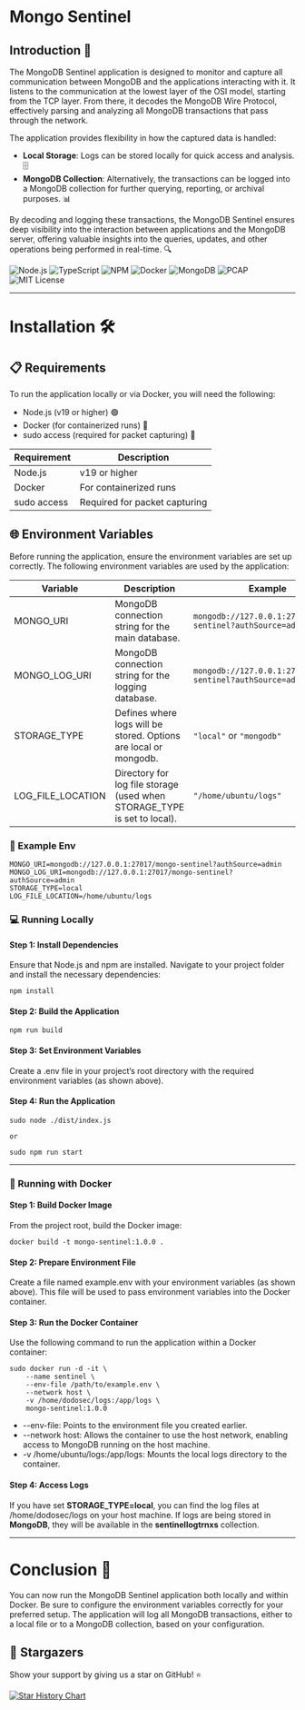 # Mongo Sentinel

## Introduction 🚀

The MongoDB Sentinel application is designed to monitor and capture all communication between MongoDB and the applications interacting with it. It listens to the communication at the lowest layer of the OSI model, starting from the TCP layer. From there, it decodes the MongoDB Wire Protocol, effectively parsing and analyzing all MongoDB transactions that pass through the network.

The application provides flexibility in how the captured data is handled:

* **Local Storage**: Logs can be stored locally for quick access and analysis. 🗄️
* **MongoDB Collection**: Alternatively, the transactions can be logged into a MongoDB collection for further querying, reporting, or archival purposes. 📊

By decoding and logging these transactions, the MongoDB Sentinel ensures deep visibility into the interaction between applications and the MongoDB server, offering valuable insights into the queries, updates, and other operations being performed in real-time. 🔍

![Node.js](https://img.shields.io/badge/Node.js-339933?style=for-the-badge&logo=nodedotjs&logoColor=white) ![TypeScript](https://img.shields.io/badge/TypeScript-007ACC?style=for-the-badge&logo=typescript&logoColor=white) ![NPM](https://img.shields.io/badge/NPM-CB3837?style=for-the-badge&logo=npm&logoColor=white) ![Docker](https://img.shields.io/badge/Docker-2496ED?style=for-the-badge&logo=docker&logoColor=white) ![MongoDB](https://img.shields.io/badge/MongoDB-47A248?style=for-the-badge&logo=mongodb&logoColor=white) ![PCAP](https://img.shields.io/badge/PCAP-007ACC?style=for-the-badge&logo=wireshark&logoColor=white) ![MIT License](https://img.shields.io/badge/License-MIT-yellow.svg)

---

# Installation 🛠️

## 📋 Requirements
To run the application locally or via Docker, you will need the following:

* Node.js (v19 or higher) 🟢
* Docker (for containerized runs) 🐳
* sudo access (required for packet capturing) 🔐

| Requirement         | Description                                                                                       |
|---------------------|---------------------------------------------------------------------------------------------------|
| Node.js             | v19 or higher                                                                                     |
| Docker              | For containerized runs                                                                            |
| sudo access         | Required for packet capturing                                                                     |

## 🌐 Environment Variables

Before running the application, ensure the environment variables are set up correctly. The following environment variables are used by the application:

| Variable            | Description                                                                                       | Example                                                                                       |
|---------------------|---------------------------------------------------------------------------------------------------|-----------------------------------------------------------------------------------------------|
| MONGO_URI           | MongoDB connection string for the main database.                                                  | `mongodb://127.0.0.1:27017/mongo-sentinel?authSource=admin`                                   |
| MONGO_LOG_URI       | MongoDB connection string for the logging database.                                               | `mongodb://127.0.0.1:27017/mongo-sentinel?authSource=admin`                                   |
| STORAGE_TYPE        | Defines where logs will be stored. Options are local or mongodb.                                  | `"local"` or `"mongodb"`                                                                      |
| LOG_FILE_LOCATION   | Directory for log file storage (used when STORAGE_TYPE is set to local).                          | `"/home/ubuntu/logs"`                                                                         |

### 📝 Example Env
```
MONGO_URI=mongodb://127.0.0.1:27017/mongo-sentinel?authSource=admin
MONGO_LOG_URI=mongodb://127.0.0.1:27017/mongo-sentinel?authSource=admin
STORAGE_TYPE=local
LOG_FILE_LOCATION=/home/ubuntu/logs
```

### 💻 Running Locally

#### Step 1: Install Dependencies

Ensure that Node.js and npm are installed. Navigate to your project folder and install the necessary dependencies:

```
npm install
```

#### Step 2: Build the Application

```
npm run build
```

#### Step 3: Set Environment Variables

Create a .env file in your project’s root directory with the required environment variables (as shown above).

#### Step 4: Run the Application

```
sudo node ./dist/index.js

or

sudo npm run start
```

---

### 🐳 Running with Docker

#### Step 1: Build Docker Image

From the project root, build the Docker image:
```
docker build -t mongo-sentinel:1.0.0 .
```

#### Step 2: Prepare Environment File

Create a file named example.env with your environment variables (as shown above). This file will be used to pass environment variables into the Docker container.

#### Step 3: Run the Docker Container
Use the following command to run the application within a Docker container:
```
sudo docker run -d -it \
    --name sentinel \
    --env-file /path/to/example.env \
    --network host \
    -v /home/dodosec/logs:/app/logs \
    mongo-sentinel:1.0.0
```

* --env-file: Points to the environment file you created earlier.
* --network host: Allows the container to use the host network, enabling access to MongoDB running on the host machine.
* -v /home/ubuntu/logs:/app/logs: Mounts the local logs directory to the container.

#### Step 4: Access Logs

If you have set **STORAGE_TYPE=local**, you can find the log files at /home/dodosec/logs on your host machine. If logs are being stored in **MongoDB**, they will be available in the **sentinellogtrnxs** collection.

---

# Conclusion 🎉

You can now run the MongoDB Sentinel application both locally and within Docker. Be sure to configure the environment variables correctly for your preferred setup. The application will log all MongoDB transactions, either to a local file or to a MongoDB collection, based on your configuration.

## 🌟 Stargazers

Show your support by giving us a star on GitHub! ⭐

[![Star History Chart](https://api.star-history.com/svg?repos=DogukanGezer/mongo-sentinel&type=Date)](https://star-history.com/#DogukanGezer/mongo-sentinel&Date)